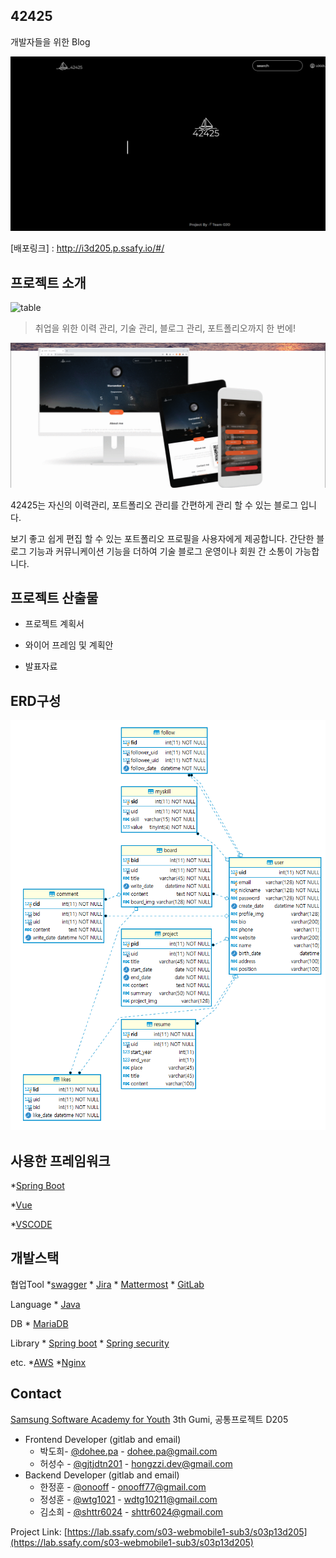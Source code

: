 ## 42425

개발자들을 위한 Blog

![intro](./READMEIMG/intro.gif)

[배포링크] : http://i3d205.p.ssafy.io/#/



## 프로젝트 소개

![table](./READMEIMG/table.jpg)

> 취업을 위한 이력 관리, 기술 관리, 블로그 관리, 포트폴리오까지 한 번에!



![1](./READMEIMG/1.gif)

42425는 자신의 이력관리, 포트폴리오 관리를 간편하게 관리 할 수 있는 블로그 입니다.

보기 좋고 쉽게 편집 할 수 있는 포트폴리오 프로필을 사용자에게 제공합니다.
간단한 블로그 기능과 커뮤니케이션 기능을 더하여 기술 블로그 운영이나 회원 간 소통이 가능합니다.



## **프로젝트 산출물**

- 프로젝트 계획서

- 와이어 프레임 및 계획안

- 발표자료

  

## ERD구성

![aaaaaaa](./READMEIMG/aaaaaaa.png)



## 사용한 프레임워크

 *[Spring Boot](https://spring.io/projects/spring-boot)

 *[Vue](https://vuejs.org/)

*[VSCODE](https://code.visualstudio.com/)



## 개발스택

협업Tool *[swagger](https://swagger.io/tools/swagger-ui/) * [Jira](https://www.atlassian.com/software/jira/) * [Mattermost](https://mattermost.com/) * [GitLab](https://about.gitlab.com/)

Language  * [Java](https://java.com/ko/download/)

DB * [MariaDB](https://mariadb.org/)

Library  * [Spring boot](https://spring.io/projects/spring-boot/) * [Spring security](https://spring.io/projects/spring-security/)

etc. *[AWS](https://aws.amazon.com/ko/) *[Nginx](https://www.nginx.com/)



## Contact

[Samsung Software Academy for Youth](https://www.ssafy.com/) 3th Gumi, 공통프로젝트 D205

- Frontend Developer (gitlab and email)
    - 박도희- [@dohee.pa]([https://lab.ssafy.com/dohee.pa](https://lab.ssafy.com/dohee.pa)) - [dohee.pa@gmail.com](mailto:dohee.pa@gmail.com)
    - 허성수 - [@gjtjdtn201]([https://lab.ssafy.com/gjtjdtn201](https://lab.ssafy.com/gjtjdtn201)) - hongzzi.dev@gmail.com
- Backend Developer (gitlab and email)
    - 한정훈 - [@onooff]([https://lab.ssafy.com/onooff](https://lab.ssafy.com/onooff)) - [onooff77@gmail.com](mailto:onooff77@gmail.com)
    - 정성훈 - [@wtg1021]([https://lab.ssafy.com/wtg1021](https://lab.ssafy.com/wtg1021)) - wdtg10211@gmail.com
    - 김소희 - [@shttr6024]([https://lab.ssafy.com/shttr6024](https://lab.ssafy.com/shttr6024)) - [shttr6024@gmail.com](mailto:shttr6024@gmail.com)

Project Link: [https://lab.ssafy.com/s03-webmobile1-sub3/s03p13d205](https://lab.ssafy.com/s03-webmobile1-sub3/s03p13d205)